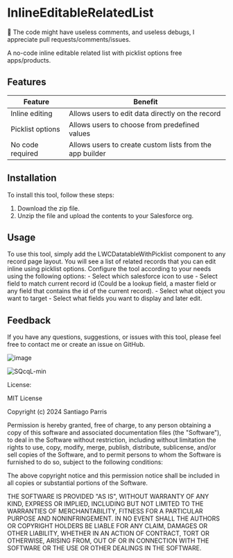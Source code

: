 # InlineEditableRelatedList

 🚀 The code might have useless comments, and useless debugs, I appreciate pull requests/comments/issues. 

A no-code inline editable related list with picklist options free apps/products.



## Features
| Feature | Benefit |
| ------- | ------- |
| Inline editing | Allows users to edit data directly on the record |
| Picklist options | Allows users to choose from predefined values |
| No code required | Allows users to create custom lists from the app builder |

## Installation
To install this tool, follow these steps:

1. Download the zip file.
2. Unzip the file and upload the contents to your Salesforce org.


## Usage
To use this tool, simply add the LWCDatatableWithPicklist component to any record page layout. You will see a list of related records that you can edit inline using picklist options.
 Configure the tool according to your needs using the following options:
    - Select which salesforce icon to use
    - Select field to match current record id (Could be a lookup field, a master field or any field that contains the id of the current record).
    - Select what object you want to target
    - Select what fields you want to display and later edit.

## Feedback
If you have any questions, suggestions, or issues with this tool, please feel free to contact me or create an issue on GitHub.

![image](https://github.com/SantiParris8/InlineEditableRelatedList/assets/32781893/066b8eb1-8c12-4bea-b628-3fa550fbe455)

![SQcqL-min](https://github.com/SantiParris8/InlineEditableRelatedList/assets/32781893/f4e4efb8-d2fe-4a69-a7ba-3b43710692dd)


License:

MIT License

Copyright (c) 2024 Santiago Parris

Permission is hereby granted, free of charge, to any person obtaining a copy
of this software and associated documentation files (the "Software"), to deal
in the Software without restriction, including without limitation the rights
to use, copy, modify, merge, publish, distribute, sublicense, and/or sell
copies of the Software, and to permit persons to whom the Software is
furnished to do so, subject to the following conditions:

The above copyright notice and this permission notice shall be included in all
copies or substantial portions of the Software.

THE SOFTWARE IS PROVIDED "AS IS", WITHOUT WARRANTY OF ANY KIND, EXPRESS OR
IMPLIED, INCLUDING BUT NOT LIMITED TO THE WARRANTIES OF MERCHANTABILITY,
FITNESS FOR A PARTICULAR PURPOSE AND NONINFRINGEMENT. IN NO EVENT SHALL THE
AUTHORS OR COPYRIGHT HOLDERS BE LIABLE FOR ANY CLAIM, DAMAGES OR OTHER
LIABILITY, WHETHER IN AN ACTION OF CONTRACT, TORT OR OTHERWISE, ARISING FROM,
OUT OF OR IN CONNECTION WITH THE SOFTWARE OR THE USE OR OTHER DEALINGS IN THE
SOFTWARE.

